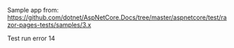 Sample app from: https://github.com/dotnet/AspNetCore.Docs/tree/master/aspnetcore/test/razor-pages-tests/samples/3.x

Test run error
14